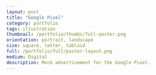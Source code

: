 ```yaml
---
layout: post
title: "Google Pixel"
category: portfolio
tags: illustration
thumbnail: /portfolio/thumbs/full-poster.png
orientation: portrait, landscape
size: square, letter, tabloid
full: /portfolio/full/poster-layout.png
medium: Digital
description: Mock advertisement for the Google Pixel.
---
```

